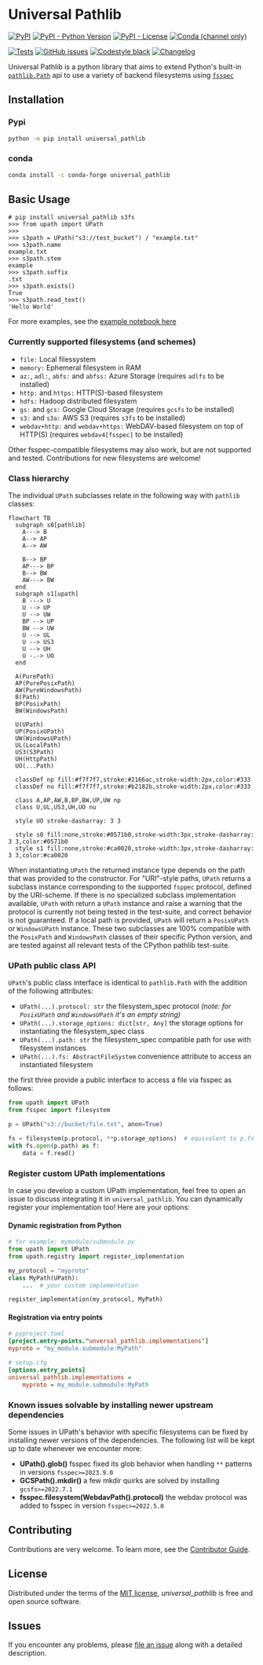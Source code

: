 # Universal Pathlib

[![PyPI](https://img.shields.io/pypi/v/universal_pathlib.svg)](https://pypi.org/project/universal_pathlib/)
[![PyPI - Python Version](https://img.shields.io/pypi/pyversions/universal_pathlib)](https://pypi.org/project/universal_pathlib/)
[![PyPI - License](https://img.shields.io/pypi/l/universal_pathlib)](https://github.com/fsspec/universal_pathlib/blob/main/LICENSE)
[![Conda (channel only)](https://img.shields.io/conda/vn/conda-forge/universal_pathlib?label=conda)](https://anaconda.org/conda-forge/universal_pathlib)

[![Tests](https://github.com/fsspec/universal_pathlib/actions/workflows/tests.yml/badge.svg)](https://github.com/fsspec/universal_pathlib/actions/workflows/tests.yml)
[![GitHub issues](https://img.shields.io/github/issues/fsspec/universal_pathlib)](https://github.com/fsspec/universal_pathlib/issues)
[![Codestyle black](https://img.shields.io/badge/code%20style-black-000000.svg)](https://github.com/psf/black)
[![Changelog](https://img.shields.io/badge/changelog-Keep%20a%20Changelog-%23E05735)](./CHANGELOG.md)

Universal Pathlib is a python library that aims to extend Python's built-in [`pathlib.Path`](https://docs.python.org/3/library/pathlib.html) api to use a variety of backend filesystems using [`fsspec`](https://filesystem-spec.readthedocs.io/en/latest/intro.html)

## Installation

### Pypi

```bash
python -m pip install universal_pathlib
```

### conda

```bash
conda install -c conda-forge universal_pathlib
```

## Basic Usage

```pycon
# pip install universal_pathlib s3fs
>>> from upath import UPath
>>>
>>> s3path = UPath("s3://test_bucket") / "example.txt"
>>> s3path.name
example.txt
>>> s3path.stem
example
>>> s3path.suffix
.txt
>>> s3path.exists()
True
>>> s3path.read_text()
'Hello World'
```

For more examples, see the [example notebook here](notebooks/examples.ipynb)

### Currently supported filesystems (and schemes)

- `file:` Local filessystem
- `memory:` Ephemeral filesystem in RAM
- `az:`, `adl:`, `abfs:` and `abfss:` Azure Storage (requires `adlfs` to be installed)
- `http:` and `https:` HTTP(S)-based filesystem
- `hdfs:` Hadoop distributed filesystem
- `gs:` and `gcs:` Google Cloud Storage (requires `gcsfs` to be installed)
- `s3:` and `s3a:` AWS S3 (requires `s3fs` to be installed)
- `webdav+http:` and `webdav+https:` WebDAV-based filesystem on top of HTTP(S) (requires `webdav4[fsspec]` to be installed)

Other fsspec-compatible filesystems may also work, but are not supported and tested.
Contributions for new filesystems are welcome!

### Class hierarchy

The individual `UPath` subclasses relate in the following way with `pathlib` classes:

```mermaid
flowchart TB
  subgraph s0[pathlib]
    A---> B
    A--> AP
    A--> AW

    B--> BP
    AP---> BP
    B--> BW
    AW---> BW
  end
  subgraph s1[upath]
    B ---> U
    U --> UP
    U --> UW
    BP --> UP
    BW --> UW
    U --> UL
    U --> US3
    U --> UH
    U -.-> UO
  end

  A(PurePath)
  AP(PurePosixPath)
  AW(PureWindowsPath)
  B(Path)
  BP(PosixPath)
  BW(WindowsPath)

  U(UPath)
  UP(PosixUPath)
  UW(WindowsUPath)
  UL(LocalPath)
  US3(S3Path)
  UH(HttpPath)
  UO(...Path)

  classDef np fill:#f7f7f7,stroke:#2166ac,stroke-width:2px,color:#333
  classDef nu fill:#f7f7f7,stroke:#b2182b,stroke-width:2px,color:#333

  class A,AP,AW,B,BP,BW,UP,UW np
  class U,UL,US3,UH,UO nu

  style UO stroke-dasharray: 3 3

  style s0 fill:none,stroke:#0571b0,stroke-width:3px,stroke-dasharray: 3 3,color:#0571b0
  style s1 fill:none,stroke:#ca0020,stroke-width:3px,stroke-dasharray: 3 3,color:#ca0020
```

When instantiating `UPath` the returned instance type depends on the path that was provided to the constructor.
For "URI"-style paths, `UPath` returns a subclass instance corresponding to the supported `fsppec` protocol, defined
by the URI-scheme. If there is no specialized subclass implementation available, `UPath` with return a `UPath` instance
and raise a warning that the protocol is currently not being tested in the test-suite, and correct behavior is not
guaranteed.
If a local path is provided, `UPath` will return a `PosixUPath` or `WindowsUPath` instance.
These two subclasses are 100% compatible with the `PosixPath` and `WindowsPath` classes of their
specific Python version, and are tested against all relevant tests of the CPython pathlib test-suite.

### UPath public class API

`UPath`'s public class interface is identical to `pathlib.Path` with the addition of the following attributes:

- `UPath(...).protocol: str` the filesystem_spec protocol _(note: for `PosixUPath` and `WindowsUPath` it's an empty string)_
- `UPath(...).storage_options: dict[str, Any]` the storage options for instantiating the filesystem_spec class
- `UPath(...).path: str` the filesystem_spec compatible path for use with filesystem instances
- `UPath(...).fs: AbstractFileSystem` convenience attribute to access an instantiated filesystem

the first three provide a public interface to access a file via fsspec as follows:

```python
from upath import UPath
from fsspec import filesystem

p = UPath("s3://bucket/file.txt", anon=True)

fs = filesystem(p.protocol, **p.storage_options)  # equivalent to p.fs
with fs.open(p.path) as f:
    data = f.read()
```

### Register custom UPath implementations

In case you develop a custom UPath implementation, feel free to open an issue to discuss integrating it
in `universal_pathlib`. You can dynamically register your implementation too! Here are your options:

#### Dynamic registration from Python

```python
# for example: mymodule/submodule.py
from upath import UPath
from upath.registry import register_implementation

my_protocol = "myproto"
class MyPath(UPath):
    ...  # your custom implementation

register_implementation(my_protocol, MyPath)
```

#### Registration via entry points

```toml
# pyproject.toml
[project.entry-points."unversal_pathlib.implementations"]
myproto = "my_module.submodule:MyPath"
```

```ini
# setup.cfg
[options.entry_points]
universal_pathlib.implementations =
    myproto = my_module.submodule:MyPath
```

### Known issues solvable by installing newer upstream dependencies

Some issues in UPath's behavior with specific filesystems can be fixed by installing newer versions of
the dependencies. The following list will be kept up to date whenever we encounter more:

- **UPath().glob()** fsspec fixed its glob behavior when handling `**` patterns in versions `fsspec>=2023.9.0`
- **GCSPath().mkdir()** a few mkdir quirks are solved by installing `gcsfs>=2022.7.1`
- **fsspec.filesystem(WebdavPath().protocol)** the webdav protocol was added to fsspec in version `fsspec>=2022.5.0`

## Contributing

Contributions are very welcome.
To learn more, see the [Contributor Guide](CONTRIBUTING.rst).

## License

Distributed under the terms of the [MIT license](LICENSE),
*universal_pathlib* is free and open source software.

## Issues

If you encounter any problems,
please [file an issue](https://github.com/fsspec/universal_pathlib/issues) along with a detailed description.
